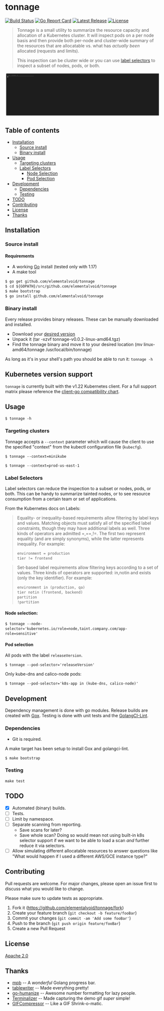 # tonnage
[![Build Status](https://travis-ci.com/elementalvoid/tonnage.svg?branch=master)](https://travis-ci.com/elementalvoid/tonnage)
[![Go Report Card](https://goreportcard.com/badge/github.com/elementalvoid/tonnage)](https://goreportcard.com/report/github.com/elementalvoid/tonnage)
[![Latest Release](https://img.shields.io/github/release/elementalvoid/tonnage.svg)](https://github.com/elementalvoid/tonnage/releases)
[![License](https://img.shields.io/github/license/elementalvoid/tonnage.svg)](https://github.com/elementalvoid/tonnage/blob/master/LICENSE)

>Tonnage is a small utility to summarize the resource capacity and allocation of a Kubernetes cluster.
>It will inspect pods on a per node basis and then provide both per-node and cluster-wide summary of
>the resources that are allocatable vs. what has _actually been_ allocated (requests and limits).
>
>This inspection can be cluster wide or you can use
>[label selectors](https://kubernetes.io/docs/concepts/overview/working-with-objects/labels/) to
>inspect a subset of nodes, pods, or both.

![](screenshot-demo.gif)

## Table of contents
  * [Installation](#installation)
     * [Source install](#source-install)
     * [Binary install](#binary-install)
  * [Usage](#usage)
     * [Targeting clusters](#targeting-clusters)
     * [Label Selectors](#label-selectors)
        * [Node Selection](#node-selection)
        * [Pod Selection](#pod-selection)
  * [Development](#development)
    * [Dependencies](#dependencies)
    * [Testing](#testing)
  * [TODO](#todo)
  * [Contributing](#contributing)
  * [License](#license)
  * [Thanks](#thanks)

## Installation

### Source install
#### Requirements

* A working [Go](https://golang.org/) install (tested only with 1.17)
* A make tool

```
$ go get github.com/elementalvoid/tonnage
$ cd ${GOPATH}/src/github.com/elementalvoid/tonnage
$ make bootstrap
$ go install github.com/elementalvoid/tonnage
```

### Binary install
Every release provides binary releases. These can be manually downloaded and installed.

* Download your [desired version](https://github.com/elementalvoid/tonnage/releases)
* Unpack it (tar -xzvf tonnage-v0.0.2-linux-amd64.tgz)
* Find the tonnage binary and move it to your desired location
(mv linux-amd64/tonnage /usr/local/bin/tonnage)

As long as it's in your shell's path you should be able to run it: `tonnage -h`

## Kubernetes version support

`tonnage` is currently built with the v1.22 Kubernetes client. For a full support matrix please
reference the [client-go compatibility chart](https://github.com/kubernetes/client-go#compatibility-matrix). 

## Usage

```
$ tonnage -h 
```

### Targeting clusters
Tonnage accepts a `--context` parameter which will cause the client to use the specified "context"
from the kubectl configuration file (`kubecfg`).
```
$ tonnage --context=minikube
```
```
$ tonnage --context=prod-us-east-1
```

### Label Selectors
Label selectors can reduce the inspection to a subset or nodes, pods, or both. This can be handy to
summarize tainted nodes, or to see resource consumption from a certain team or set of applications.

From the Kubernetes docs on Labels:
>Equality- or inequality-based requirements allow filtering by label keys and values. Matching objects
>must satisfy all of the specified label constraints, though they may have additional labels as well.
>Three kinds of operators are admitted =,==,!=. The first two represent equality (and are simply
>synonyms), while the latter represents inequality. For example:
>```
>environment = production
>tier != frontend
>```

>Set-based label requirements allow filtering keys according to a set of values. Three kinds of
>operators are supported: in,notin and exists (only the key identifier). For example:
>```
>environment in (production, qa)
>tier notin (frontend, backend)
>partition
>!partition
>```

#### Node selection:
```
$ tonnage --node-selector='kubernetes.io/role=node,taint.company.com/app-role=sensitive'
```

#### Pod selection
All pods with the label `releaseVersion`.
```
$ tonnage --pod-selector='releaseVersion'
```

Only kube-dns and calico-node pods:
```
$ tonnage --pod-selector='k8s-app in (kube-dns, calico-node)'
```

## Development
Dependency management is done with go modules. Release builds are created with
[Gox](https://github.com/mitchellh/gox). Testing is done with unit tests and the
[GolangCI-Lint](https://github.com/golangci/golangci-lint).

### Dependencies

* Git is required.

A make target has been setup to install Gox and golangci-lint.
```
$ make bootstrap
```

### Testing
```
make test
```

## TODO
- [x] Automated (binary) builds.
- [ ] Tests.
- [ ] Limit by namespace.
- [ ] Separate scanning from reporting.
  * Save scans for later?
  * Save whole scan? Doing so would mean not using built-in k8s selector support if we want to be
  able to load a scan _and_ further reduce it via selectors.
- [ ] Allow simulating different allocatable resources to answer questions like "What would happen
if I used a different AWS/GCE instance type?"

## Contributing
Pull requests are welcome. For major changes, please open an issue first to discuss what you would
like to change.

Please make sure to update tests as appropriate.

1. Fork it (<https://github.com/elementalvoid/tonnage/fork>)
2. Create your feature branch (`git checkout -b feature/fooBar`)
3. Commit your changes (`git commit -am 'Add some fooBar'`)
4. Push to the branch (`git push origin feature/fooBar`)
5. Create a new Pull Request

## License
[Apache 2.0](./LICENSE)

## Thanks
* [mpb](github.com/vbauerster/mpb) -- A _wonderful_ Golang progress bar.
* [tablewriter](github.com/olekukonko/tablewriter) -- Made everything pretty!
* [go-humanize](github.com/dustin/go-humanize) -- Awesome number formatting for lazy people.
* [Terminalizer](https://terminalizer.com/) -- Made capturing the demo gif _super_ simple!
* [GIFCompressor](https://gifcompressor.com/) -- Like a GIF Shrink-o-matic.
